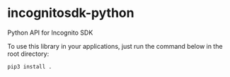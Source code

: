 # incognitosdk-python
Python API for Incognito SDK

To use this library in your applications, just run the command below in the root directory:

```
pip3 install .
```

